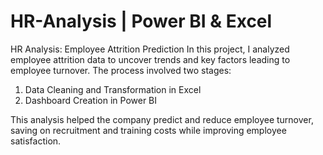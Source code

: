 # HR-Analysis | Power BI & Excel
HR Analysis: Employee Attrition Prediction  In this project, I analyzed employee attrition data to uncover trends and key factors leading to employee turnover. The process involved two stages:
1. Data Cleaning and Transformation in Excel
2. Dashboard Creation in Power BI

This analysis helped the company predict and reduce employee turnover, saving on recruitment and training costs while improving employee satisfaction.








